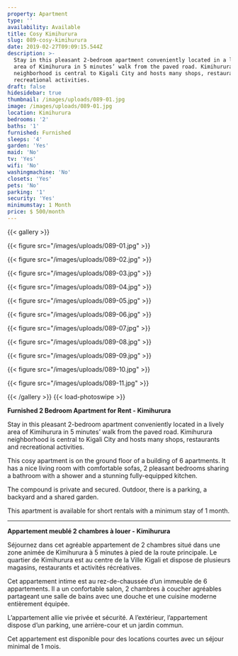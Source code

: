```yaml
---
property: Apartment
type: ''
availability: Available
title: Cosy Kimihurura
slug: 089-cosy-kimihurura
date: 2019-02-27T09:09:15.544Z
description: >-
  Stay in this pleasant 2-bedroom apartment conveniently located in a lively
  area of Kimihurura in 5 minutes’ walk from the paved road. Kimihurura
  neighborhood is central to Kigali City and hosts many shops, restaurants and
  recreational activities. 
draft: false
hidesidebar: true
thumbnail: /images/uploads/089-01.jpg
image: /images/uploads/089-01.jpg
location: Kimihurura
bedrooms: '2'
baths: '1'
furnished: Furnished
sleeps: '4'
garden: 'Yes'
maid: 'No'
tv: 'Yes'
wifi: 'No'
washingmachine: 'No'
closets: 'Yes'
pets: 'No'
parking: '1'
security: 'Yes'
minimumstay: 1 Month
price: $ 500/month
---
```

{{< gallery >}} 

{{< figure src="/images/uploads/089-01.jpg" >}} 

{{< figure src="/images/uploads/089-02.jpg" >}}

 {{< figure src="/images/uploads/089-03.jpg" >}} 

{{< figure src="/images/uploads/089-04.jpg" >}}

{{< figure src="/images/uploads/089-05.jpg" >}}

 {{< figure src="/images/uploads/089-06.jpg" >}}

 {{< figure src="/images/uploads/089-07.jpg" >}}

 {{< figure src="/images/uploads/089-08.jpg" >}}

{{< figure src="/images/uploads/089-09.jpg" >}} 

{{< figure src="/images/uploads/089-10.jpg" >}}

 {{< figure src="/images/uploads/089-11.jpg" >}} 

 {{< /gallery >}} {{< load-photoswipe >}}

**Furnished 2 Bedroom Apartment for Rent - Kimihurura**

Stay in this pleasant 2-bedroom apartment conveniently located in a lively area of Kimihurura in 5 minutes’ walk from the paved road. Kimihurura neighborhood is central to Kigali City and hosts many shops, restaurants and recreational activities. 

This cosy apartment is on the ground floor of a building of 6 apartments. It has a nice living room with comfortable sofas, 2 pleasant bedrooms sharing a bathroom with a shower and a stunning fully-equipped kitchen.

The compound is private and secured. Outdoor, there is a parking, a backyard and a shared garden. 

This apartment is available for short rentals with a minimum stay of 1 month. 

- - -

**Appartement meublé 2 chambres à louer - Kimihurura**

Séjournez dans cet agréable appartement de 2 chambres situé dans une zone animée de Kimihurura à 5 minutes à pied de la route principale. Le quartier de Kimihurura est au centre de la Ville Kigali et dispose de plusieurs magasins, restaurants et activités récréatives. 

Cet appartement intime est au rez-de-chaussée d’un immeuble de 6 appartements. Il a un confortable salon, 2 chambres à coucher agréables partageant une salle de bains avec une douche et une cuisine moderne entièrement équipée.

L’appartement allie vie privée et sécurité. A l’extérieur, l’appartement dispose d’un parking, une arrière-cour et un jardin commun. 

Cet appartement est disponible pour des locations courtes avec un séjour minimal de 1 mois.
